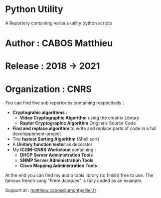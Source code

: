 # Python Utility
A Reportery containing various utility python scripts

 # Author  : CABOS Matthieu
 # Release : 2018 -> 2021
 # Organization : CNRS

You can find five sub repertories containing respectively :
  * **Cryptograhic algorithms** :
      * **Video Cryptographic Algorithm** using the cmatrix Library
      * **Raptor Cryptographic Algorithm** Originals Source Code
  * **Find and replace algorithm** to write and replace parts of code in a full developpement-project 
  * The **fastest Sorting Algorithm** (Shell sort)
  * A **Unitary function tester** as decorator
  * My **ICGM-CNRS Workcloud** containing :
      * **DHCP Server Administration Tools**
      * **SNMP Server Administration Tools**
      * **Cisco Mapping Administration Tools**
  
At the end you can find my audio tools library (to finish) free to use. The famous french song "Frère Jacques" is fully coded as an example.

Support at : matthieu.cabos@umontpellier.fr
